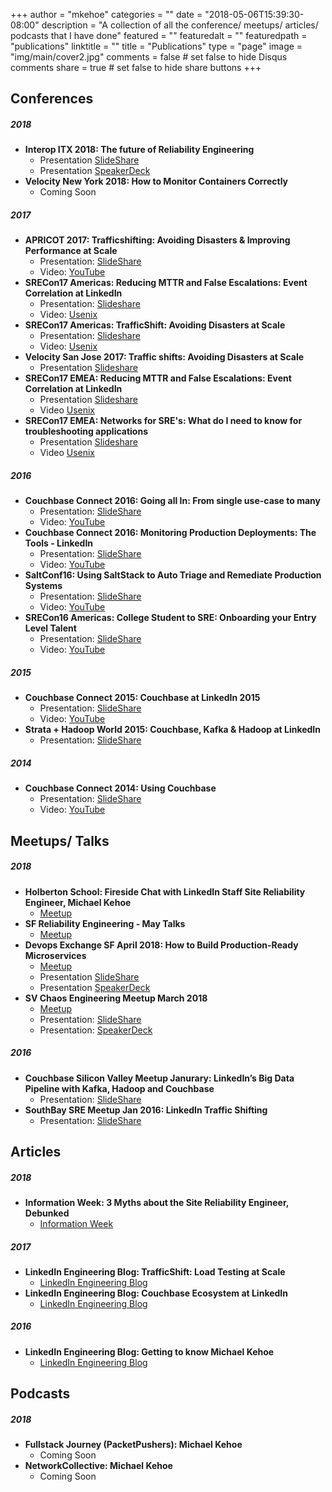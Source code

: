 +++
author = "mkehoe"
categories = ""
date = "2018-05-06T15:39:30-08:00"
description = "A collection of all the conference/ meetups/ articles/ podcasts that I have done"
featured = ""
featuredalt = ""
featuredpath = "publications"
linktitle = ""
title = "Publications"
type = "page"
image = "img/main/cover2.jpg"
comments = false     # set false to hide Disqus comments
share = true        # set false to hide share buttons
+++

## Conferences
##### 2018
* **Interop ITX 2018: The future of Reliability Engineering**
  * Presentation [SlideShare](https://www.slideshare.net/MichaelKehoe3/the-next-wave-of-reliability-engineering)
  * Presentation [SpeakerDeck](https://speakerdeck.com/michaelkehoe/the-next-wave-of-reliability-engineering-interop-itx-2018)
* **Velocity New York 2018: How to Monitor Containers Correctly**
  * Coming Soon

##### 2017
* **APRICOT 2017: Trafficshifting: Avoiding Disasters & Improving Performance at Scale**
  * Presentation: [SlideShare](https://www.slideshare.net/MichaelKehoe3/apricot-2017-trafficshifting-avoiding-disasters-improving-performance-at-scale-72682406)
  * Video: [YouTube](https://www.youtube.com/watch?v=gfrpAIuTnoc&t=9s)
* **SRECon17 Americas: Reducing MTTR and False Escalations: Event Correlation at LinkedIn**
  * Presentation: [Slideshare](https://www.slideshare.net/MichaelKehoe3/reducing-mttr-and-false-escalations-event-correlation-at-linkedin-73177586)
  * Video: [Usenix](https://www.usenix.org/conference/srecon17americas/program/presentation/kehoe_mttr)
* **SRECon17 Americas: TrafficShift: Avoiding Disasters at Scale**
  * Presentation: [Slideshare](https://www.slideshare.net/MichaelKehoe3/sreconamericas2017-trafficshift-avoiding-disasters-at-scale)
  * Video: [Usenix](https://www.usenix.org/conference/srecon17americas/program/presentation/kehoe_trafficshift)
* **Velocity San Jose 2017: Traffic shifts: Avoiding Disasters at Scale**
  * Presentation [Slideshare](https://www.slideshare.net/MichaelKehoe3/velocity-san-jose-2017-traffic-shifts-avoiding-disasters-at-scale)
* **SRECon17 EMEA: Reducing MTTR and False Escalations: Event Correlation at LinkedIn**
  * Presentation [Slideshare](https://www.slideshare.net/MichaelKehoe3/sreconeurope2017-reducing-mttr-and-false-escalations-event-correlation-at-linkedin)
  * Video [Usenix](https://www.usenix.org/conference/srecon17europe/program/presentation/kehoe-0)
* **SRECon17 EMEA: Networks for SRE's: What do I need to know for troubleshooting applications**
  * Presentation [Slideshare](https://www.slideshare.net/MichaelKehoe3/sreconeurope2017-networks-for-sres)
  * Video [Usenix](https://www.usenix.org/conference/srecon17europe/program/presentation/kehoe)

##### 2016
* **Couchbase Connect 2016: Going all In: From single use-case to many**
  * Presentation: [SlideShare](http://www.slideshare.net/MichaelKehoe3/couchbase-connect-2016-68421388)
  * Video: [YouTube](https://www.youtube.com/watch?v=1shb4UZON_I&t=3s)
* **Couchbase Connect 2016: Monitoring Production Deployments: The Tools - LinkedIn**
  * Presentation: [SlideShare](http://www.slideshare.net/MichaelKehoe3/couchbase-connect-2016-monitoring-production-deployments-the-tools-linkedin)
  * Video: [YouTube](https://www.youtube.com/watch?v=Dv6SWGfRWn0&t=30s)
* **SaltConf16: Using SaltStack to Auto Triage and Remediate Production Systems**
  * Presentation: [SlideShare](http://www.slideshare.net/MichaelKehoe3/michael-kehoe-61165500)
  * Video: [YouTube](https://www.youtube.com/watch?v=4LapQ9Zhr_E)
* **SRECon16 Americas: College Student to SRE: Onboarding your Entry Level Talent**
  * Presentation: [SlideShare](http://www.slideshare.net/MichaelKehoe3/srecon-usa-2016-growing-your-entry-level-talent)
  * Video: [YouTube](https://www.youtube.com/watch?v=TYX5ihgIL7s)

##### 2015
* **Couchbase Connect 2015: Couchbase at LinkedIn 2015**
  * Presentation: [SlideShare](https://www.slideshare.net/slideshow/embed_code/key/9quM4qNUXJ0KO5)
  * Video: [YouTube](https://www.youtube.com/watch?v=TmjY1HJemi4)
* **Strata + Hadoop World 2015: Couchbase, Kafka & Hadoop at LinkedIn**
  * Presentation: [SlideShare](http://www.slideshare.net/MichaelKehoe3/couchbasetohadoopmattmichaeljustin-v4-44977611)

##### 2014
* **Couchbase Connect 2014: Using Couchbase**
  * Presentation: [SlideShare](http://www.slideshare.net/Couchbase/couchbase-at-linkedin-couchbase-connect-2014)
  * Video: [YouTube](https://www.youtube.com/watch?v=J9PTmSwZE-8)

## Meetups/ Talks
##### 2018
* **Holberton School: Fireside Chat with LinkedIn Staff Site Reliability Engineer, Michael Kehoe**
  * [Meetup](https://www.meetup.com/Holberton-School/events/250291720/)
* **SF Reliability Engineering - May Talks**
  * [Meetup](https://www.meetup.com/San-Francisco-Reliability-Engineering/events/250351203/)
* **Devops Exchange SF April 2018: How to Build Production-Ready Microservices**
  * [Meetup](https://www.meetup.com/DevOps-Exchange-SanFrancisco/events/249202634/)
  * Presentation [SlideShare](https://www.slideshare.net/MichaelKehoe3/building-productionready-microservices-devopsexchangesf)
  * Presentation [SpeakerDeck](https://speakerdeck.com/michaelkehoe/how-to-build-production-ready-microservices-devops-exchange-sf)
* **SV Chaos Engineering Meetup March 2018**
  * [Meetup](https://www.meetup.com/Chaos-Engineering-Community/events/248463682/)
  * Presentation: [SlideShare](https://www.slideshare.net/MichaelKehoe3/sf-chaos-engineering-meetup-building-disaster-recovery-via-resilience-engineering)
  * Presentation: [SpeakerDeck](https://speakerdeck.com/michaelkehoe/building-disaster-recovery-via-resilience-engineering-sv-chaos-engineering-meetup-2018)

##### 2016
* **Couchbase Silicon Valley Meetup Janurary: LinkedIn’s Big Data Pipeline with Kafka, Hadoop and Couchbase**
  * Presentation: [SlideShare](http://www.slideshare.net/MichaelKehoe3/couchbase-meetup-jan-2016)
* **SouthBay SRE Meetup Jan 2016: LinkedIn Traffic Shifting**
  * Presentation: [SlideShare](http://www.slideshare.net/MichaelKehoe3/southbay-sre-meetup-jan-2016)

## Articles
##### 2018
* **Information Week: 3 Myths about the Site Reliability Engineer, Debunked**
  * [Information Week](https://www.informationweek.com/devops/3-myths-about-the-site-reliability-engineer-debunked/d/d-id/1331300)

##### 2017
* **LinkedIn Engineering Blog: TrafficShift: Load Testing at Scale**
  * [LinkedIn Engineering Blog](https://engineering.linkedin.com/blog/2017/05/trafficshift--load-testing-at-scale)
* **LinkedIn Engineering Blog: Couchbase Ecosystem at LinkedIn**
  * [LinkedIn Engineering Blog](https://engineering.linkedin.com/blog/2017/12/couchbase-ecosystem-at-linkedin)

##### 2016
* **LinkedIn Engineering Blog: Getting to know Michael Kehoe**
  * [LinkedIn Engineering Blog](https://engineering.linkedin.com/blog/2016/02/getting-to-know-michael-kehoe)

## Podcasts
##### 2018
* **Fullstack Journey (PacketPushers): Michael Kehoe**
  * Coming Soon
* **NetworkCollective: Michael Kehoe**
  * Coming Soon
